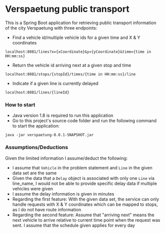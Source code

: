 # Verspaetung public transport

This is a Spring Boot application for retrieving public transport information of the city Verspaetung with three endpoints:

* Find a vehicle id/multiple vehicle ids for a given time and X & Y coordinates
```
localhost:8081/lines?x={xCoordinate}&y={yCoordinate}&time={time in HH:mm:ss}
```
* Return the vehicle id arriving next at a given stop and time
```
localhost:8081/stops/{stopId}/times/{time in HH:mm:ss}/line
```
* Indicate if a given line is currently delayed

```
localhost:8081/lines/{lineId}
```

### How to start

* Java version 1.8 is required to run this application
* Go to this project's source code folder and run the following command to start the application:

```
java -jar verspaetung-0.0.1-SNAPSHOT.jar
```

### Assumptions/Deductions
Given the limited information I assume/deduct the following:

* I assume that `Vehicle` in the problem statement and `Line` in the given data set are the same 
* Given the data that a `Delay` object is associated with only one `Line` via line_name, I would not be able to provide specific delay data if multiple vehicles were given
* I assume the delay information is given in minutes
* Regarding the first feature: With the given data set, the service can only handle requests with X & Y coordinates which can be mapped to stops, as I do not have route information
* Regarding the second feature: Assume that "arriving next" means the next vehicle to arrive relative to current time point when the request was sent. I assume that the schedule given applies for every day